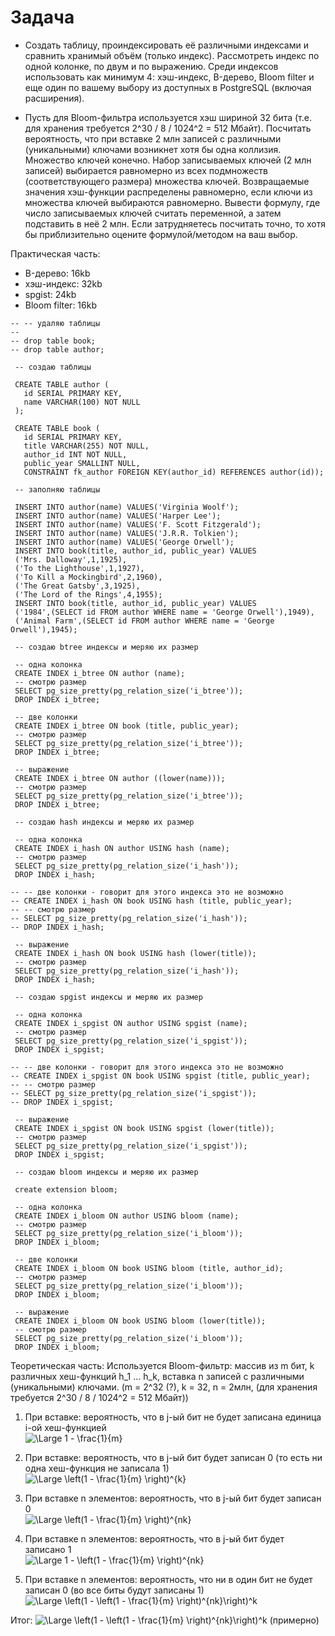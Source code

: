 # Задача

- Создать таблицу, проиндексировать её различными индексами и сравнить хранимый объём (только индекс). Рассмотреть индекс по одной колонке, по двум и по выражению. Среди индексов использовать как минимум 4: хэш-индекс, B-дерево, Bloom filter и еще один по вашему выбору из доступных в PostgreSQL (включая расширения).

- Пусть для Bloom-фильтра используется хэш шириной 32 бита (т.е. для хранения требуется 2^30 / 8 / 1024^2 = 512 Мбайт). Посчитать вероятность, что при вставке 2 млн записей с различными (уникальными) ключами возникнет хотя бы одна коллизия. Множество ключей конечно. Набор записываемых ключей (2 млн записей) выбирается равномерно из всех подмножеств (соответствующего размера) множества ключей. Возвращаемые значения хэш-функции распределены равномерно, если ключи из множества ключей выбираются равномерно. Вывести формулу, где число записываемых ключей считать переменной, а затем подставить в неё 2 млн. Если затрудняетесь посчитать точно, то хотя бы приблизительно оцените формулой/методом на ваш выбор.

Практическая часть:

- B-дерево: 16kb
- хэш-индекс: 32kb
- spgist: 24kb
- Bloom filter: 16kb

```roomsql
-- -- удаляю таблицы
--
-- drop table book;
-- drop table author;

 -- создаю таблицы

 CREATE TABLE author (
   id SERIAL PRIMARY KEY,
   name VARCHAR(100) NOT NULL
 );

 CREATE TABLE book (
   id SERIAL PRIMARY KEY,
   title VARCHAR(255) NOT NULL,
   author_id INT NOT NULL,
   public_year SMALLINT NULL,
   CONSTRAINT fk_author FOREIGN KEY(author_id) REFERENCES author(id));

 -- заполняю таблицы

 INSERT INTO author(name) VALUES('Virginia Woolf');
 INSERT INTO author(name) VALUES('Harper Lee');
 INSERT INTO author(name) VALUES('F. Scott Fitzgerald');
 INSERT INTO author(name) VALUES('J.R.R. Tolkien');
 INSERT INTO author(name) VALUES('George Orwell');
 INSERT INTO book(title, author_id, public_year) VALUES
 ('Mrs. Dalloway',1,1925),
 ('To the Lighthouse',1,1927),
 ('To Kill a Mockingbird',2,1960),
 ('The Great Gatsby',3,1925),
 ('The Lord of the Rings',4,1955);
 INSERT INTO book(title, author_id, public_year) VALUES
 ('1984',(SELECT id FROM author WHERE name = 'George Orwell'),1949),
 ('Animal Farm',(SELECT id FROM author WHERE name = 'George Orwell'),1945);

 -- создаю btree индексы и меряю их размер

 -- одна колонка
 CREATE INDEX i_btree ON author (name);
 -- смотрю размер
 SELECT pg_size_pretty(pg_relation_size('i_btree'));
 DROP INDEX i_btree;

 -- две колонки
 CREATE INDEX i_btree ON book (title, public_year);
 -- смотрю размер
 SELECT pg_size_pretty(pg_relation_size('i_btree'));
 DROP INDEX i_btree;

 -- выражение
 CREATE INDEX i_btree ON author ((lower(name)));
 -- смотрю размер
 SELECT pg_size_pretty(pg_relation_size('i_btree'));
 DROP INDEX i_btree;

 -- создаю hash индексы и меряю их размер

 -- одна колонка
 CREATE INDEX i_hash ON author USING hash (name);
 -- смотрю размер
 SELECT pg_size_pretty(pg_relation_size('i_hash'));
 DROP INDEX i_hash;

-- -- две колонки - говорит для этого индекса это не возможно
-- CREATE INDEX i_hash ON book USING hash (title, public_year);
-- -- смотрю размер
-- SELECT pg_size_pretty(pg_relation_size('i_hash'));
-- DROP INDEX i_hash;

 -- выражение
 CREATE INDEX i_hash ON book USING hash (lower(title));
 -- смотрю размер
 SELECT pg_size_pretty(pg_relation_size('i_hash'));
 DROP INDEX i_hash;

 -- создаю spgist индексы и меряю их размер

 -- одна колонка
 CREATE INDEX i_spgist ON author USING spgist (name);
 -- смотрю размер
 SELECT pg_size_pretty(pg_relation_size('i_spgist'));
 DROP INDEX i_spgist;

-- -- две колонки - говорит для этого индекса это не возможно
-- CREATE INDEX i_spgist ON book USING spgist (title, public_year);
-- -- смотрю размер
-- SELECT pg_size_pretty(pg_relation_size('i_spgist'));
-- DROP INDEX i_spgist;

 -- выражение
 CREATE INDEX i_spgist ON book USING spgist (lower(title));
 -- смотрю размер
 SELECT pg_size_pretty(pg_relation_size('i_spgist'));
 DROP INDEX i_spgist;

 -- создаю bloom индексы и меряю их размер

 create extension bloom;

 -- одна колонка
 CREATE INDEX i_bloom ON author USING bloom (name);
 -- смотрю размер
 SELECT pg_size_pretty(pg_relation_size('i_bloom'));
 DROP INDEX i_bloom;

 -- две колонки
 CREATE INDEX i_bloom ON book USING bloom (title, author_id);
 -- смотрю размер
 SELECT pg_size_pretty(pg_relation_size('i_bloom'));
 DROP INDEX i_bloom;

 -- выражение
 CREATE INDEX i_bloom ON book USING bloom (lower(title));
 -- смотрю размер
 SELECT pg_size_pretty(pg_relation_size('i_bloom'));
 DROP INDEX i_bloom;

```

Теоретическая часть:
Используется Bloom-фильтр: массив из m бит, k различных хеш-функций h_1 ... h_k, вставка n записей с различными (уникальными) ключами.
(m = 2^32 (?), k = 32, n = 2млн, (для хранения требуется 2^30 / 8 / 1024^2 = 512 Мбайт))

1. При вставке: вероятность, что в j-ый бит не будет записана единица i-ой хеш-функцией  
   <img src="https://latex.codecogs.com/svg.latex?\Large&space;1 - \frac{1}{m}" title="\Large 1 - \frac{1}{m}" />

2. При вставке: вероятность, что в j-ый бит будет записан 0 (то есть ни одна хеш-функция не записала 1)  
   <img src="https://latex.codecogs.com/svg.latex?\Large&space;\left(1 - \frac{1}{m} \right)^{k}" title="\Large \left(1 - \frac{1}{m} \right)^{k}" />

3. При вставке n элементов: вероятность, что в j-ый бит будет записан 0  
   <img src="https://latex.codecogs.com/svg.latex?\Large&space;\left(1 - \frac{1}{m} \right)^{nk}" title="\Large \left(1 - \frac{1}{m} \right)^{nk}" />

4. При вставке n элементов: вероятность, что в j-ый бит будет записано 1  
   <img src="https://latex.codecogs.com/svg.latex?\Large&space;1 - \left(1 - \frac{1}{m} \right)^{nk}" title="\Large 1 - \left(1 - \frac{1}{m} \right)^{nk}" />

5. При вставке n элементов: вероятность, что ни в один бит не будет записан 0 (во все биты будут записаны 1)  
   <img src="https://latex.codecogs.com/svg.latex?\Large&space;\left(1 - \left(1 - \frac{1}{m} \right)^{nk}\right)^k" title="\Large \left(1 - \left(1 - \frac{1}{m} \right)^{nk}\right)^k" />


Итог:
<img src="https://latex.codecogs.com/svg.latex?\Large&space;\left(1 - \left(1 - \frac{1}{m} \right)^{nk}\right)^k = \left(1 - \left(1 - \frac{1}{2^{32}} \right)^{2^{10}*32}\right)^{32} = \left(1 - \left(1 - \frac{1}{2^{32}} \right)^{2^{15}}\right)^{32} = 1,74*e^{-164}" title="\Large \left(1 - \left(1 - \frac{1}{m} \right)^{nk}\right)^k" />
(примерно)